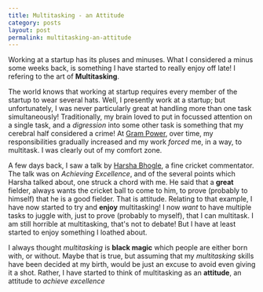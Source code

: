 ```yaml
---
title: Multitasking - an Attitude
category: posts
layout: post
permalink: multitasking-an-attitude
---
```


Working at a startup has its pluses and minuses. What I considered a minus some weeks back, is something I have started to really enjoy off late! I refering to the art of **Multitasking**.

The world knows that working at startup requires every member of the startup to wear several hats. Well, I presently work at a startup; but unfortunately, I was never particularly great at handling more than one task simultaneously! Traditionally, my brain loved to put in focussed attention on a single task, and a *digression* into some other task is something that my cerebral half considered a crime! At [Gram Power](http://www.grampower.com), over time, my responsibilities gradually increased and my work *forced* me, in a way, to multitask. I was clearly out of my comfort zone.

A few days back, I saw a talk by [Harsha Bhogle](http://en.wikipedia.org/wiki/Harsha_Bhogle), a fine cricket commentator. The talk was on *Achieving Excellence*, and of the several points which Harsha talked about, one struck a chord with me. He said that a **great** fielder, always wants the cricket ball to come to him, to prove (probably to himself) that he is a good fielder. That is attitude. Relating to that example, I have now started to try and **enjoy** multitasking! I now *want* to have multiple tasks to juggle with, just to prove (probably to myself), that I can multitask. I am still horrible at multitasking, that's not to debate! But I have at least started to enjoy something I loathed about.

I always thought *multitasking* is **black magic** which people are either born with, or without. Maybe that is true, but assuming that my *multitasking* skills have been decided at my birth, would be just an excuse to avoid even giving it a shot. Rather, I have started to think of multitasking as an **attitude**, an attitude to *achieve excellence*
